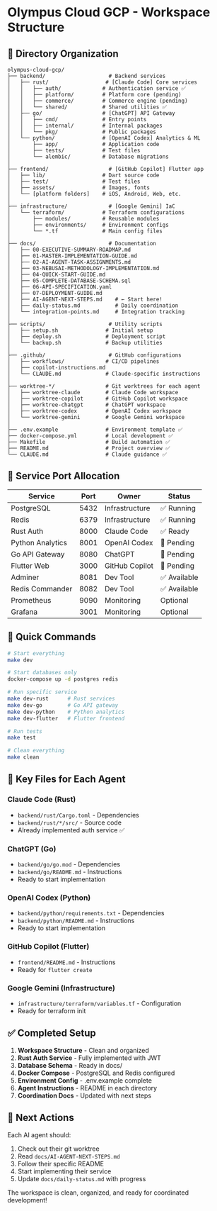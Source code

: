 # Olympus Cloud GCP - Workspace Structure

## 📁 Directory Organization

```
olympus-cloud-gcp/
├── backend/                    # Backend services
│   ├── rust/                  # [Claude Code] Core services
│   │   ├── auth/             # Authentication service ✅
│   │   ├── platform/         # Platform core (pending)
│   │   ├── commerce/         # Commerce engine (pending)
│   │   └── shared/           # Shared utilities ✅
│   ├── go/                   # [ChatGPT] API Gateway
│   │   ├── cmd/              # Entry points
│   │   ├── internal/         # Internal packages
│   │   └── pkg/              # Public packages
│   └── python/               # [OpenAI Codex] Analytics & ML
│       ├── app/              # Application code
│       ├── tests/            # Test files
│       └── alembic/          # Database migrations
│
├── frontend/                   # [GitHub Copilot] Flutter app
│   ├── lib/                  # Dart source code
│   ├── test/                 # Test files
│   ├── assets/               # Images, fonts
│   └── [platform folders]    # iOS, Android, Web, etc.
│
├── infrastructure/             # [Google Gemini] IaC
│   └── terraform/            # Terraform configurations
│       ├── modules/          # Reusable modules
│       ├── environments/     # Environment configs
│       └── *.tf              # Main config files
│
├── docs/                       # Documentation
│   ├── 00-EXECUTIVE-SUMMARY-ROADMAP.md
│   ├── 01-MASTER-IMPLEMENTATION-GUIDE.md
│   ├── 02-AI-AGENT-TASK-ASSIGNMENTS.md
│   ├── 03-NEBUSAI-METHODOLOGY-IMPLEMENTATION.md
│   ├── 04-QUICK-START-GUIDE.md
│   ├── 05-COMPLETE-DATABASE-SCHEMA.sql
│   ├── 06-API-SPECIFICATION.yaml
│   ├── 07-DEPLOYMENT-GUIDE.md
│   ├── AI-AGENT-NEXT-STEPS.md    # ← Start here!
│   ├── daily-status.md           # Daily coordination
│   └── integration-points.md     # Integration tracking
│
├── scripts/                    # Utility scripts
│   ├── setup.sh               # Initial setup
│   ├── deploy.sh              # Deployment script
│   └── backup.sh              # Backup utilities
│
├── .github/                    # GitHub configurations
│   ├── workflows/             # CI/CD pipelines
│   ├── copilot-instructions.md
│   └── CLAUDE.md              # Claude-specific instructions
│
├── worktree-*/                # Git worktrees for each agent
│   ├── worktree-claude        # Claude Code workspace
│   ├── worktree-copilot       # GitHub Copilot workspace
│   ├── worktree-chatgpt       # ChatGPT workspace
│   ├── worktree-codex         # OpenAI Codex workspace
│   └── worktree-gemini        # Google Gemini workspace
│
├── .env.example               # Environment template ✅
├── docker-compose.yml         # Local development ✅
├── Makefile                   # Build automation ✅
├── README.md                  # Project overview ✅
└── CLAUDE.md                  # Claude guidance ✅
```

## 🎯 Service Port Allocation

| Service | Port | Owner | Status |
|---------|------|-------|--------|
| PostgreSQL | 5432 | Infrastructure | ✅ Running |
| Redis | 6379 | Infrastructure | ✅ Running |
| Rust Auth | 8000 | Claude Code | ✅ Ready |
| Python Analytics | 8001 | OpenAI Codex | 🔄 Pending |
| Go API Gateway | 8080 | ChatGPT | 🔄 Pending |
| Flutter Web | 3000 | GitHub Copilot | 🔄 Pending |
| Adminer | 8081 | Dev Tool | ✅ Available |
| Redis Commander | 8082 | Dev Tool | ✅ Available |
| Prometheus | 9090 | Monitoring | Optional |
| Grafana | 3001 | Monitoring | Optional |

## 🚀 Quick Commands

```bash
# Start everything
make dev

# Start databases only
docker-compose up -d postgres redis

# Run specific service
make dev-rust      # Rust services
make dev-go        # Go API gateway
make dev-python    # Python analytics
make dev-flutter   # Flutter frontend

# Run tests
make test

# Clean everything
make clean
```

## 📝 Key Files for Each Agent

### Claude Code (Rust)
- `backend/rust/Cargo.toml` - Dependencies
- `backend/rust/*/src/` - Source code
- Already implemented auth service ✅

### ChatGPT (Go)
- `backend/go/go.mod` - Dependencies
- `backend/go/README.md` - Instructions
- Ready to start implementation

### OpenAI Codex (Python)
- `backend/python/requirements.txt` - Dependencies
- `backend/python/README.md` - Instructions
- Ready to start implementation

### GitHub Copilot (Flutter)
- `frontend/README.md` - Instructions
- Ready for `flutter create`

### Google Gemini (Infrastructure)
- `infrastructure/terraform/variables.tf` - Configuration
- Ready for terraform init

## ✅ Completed Setup

1. **Workspace Structure** - Clean and organized
2. **Rust Auth Service** - Fully implemented with JWT
3. **Database Schema** - Ready in docs/
4. **Docker Compose** - PostgreSQL and Redis configured
5. **Environment Config** - .env.example complete
6. **Agent Instructions** - README in each directory
7. **Coordination Docs** - Updated with next steps

## 🎯 Next Actions

Each AI agent should:
1. Check out their git worktree
2. Read `docs/AI-AGENT-NEXT-STEPS.md`
3. Follow their specific README
4. Start implementing their service
5. Update `docs/daily-status.md` with progress

The workspace is clean, organized, and ready for coordinated development!
